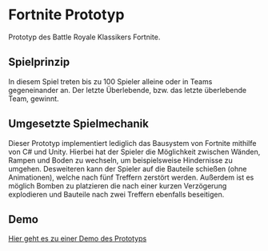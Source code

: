 # Fortnite Prototyp
Prototyp des Battle Royale Klassikers Fortnite. 

## Spielprinzip
In diesem Spiel treten bis zu 100 Spieler alleine oder in Teams gegeneinander an. Der letzte Überlebende, bzw. das letzte überlebende Team, gewinnt.

## Umgesetzte Spielmechanik
Dieser Prototyp implementiert lediglich das Bausystem von Fortnite mithilfe von C# und Unity. Hierbei hat der Spieler die Möglichkeit zwischen Wänden, Rampen und Boden zu wechseln, um beispielsweise Hindernisse zu umgehen. Desweiteren kann der Spieler auf die Bauteile schießen (ohne Animationen), welche nach fünf Treffern zerstört werden. Außerdem ist es möglich Bomben zu platzieren die nach einer kurzen Verzögerung explodieren und Bauteile nach zwei Treffern ebenfalls beseitigen.

## Demo
[Hier geht es zu einer Demo des Prototyps](https://streamable.com/itar6)
